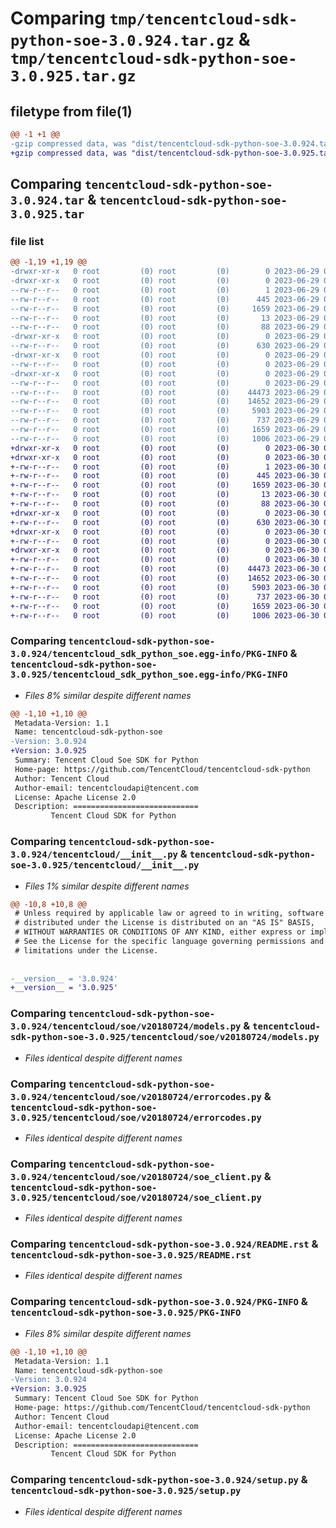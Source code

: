 # Comparing `tmp/tencentcloud-sdk-python-soe-3.0.924.tar.gz` & `tmp/tencentcloud-sdk-python-soe-3.0.925.tar.gz`

## filetype from file(1)

```diff
@@ -1 +1 @@
-gzip compressed data, was "dist/tencentcloud-sdk-python-soe-3.0.924.tar", last modified: Thu Jun 29 00:41:18 2023, max compression
+gzip compressed data, was "dist/tencentcloud-sdk-python-soe-3.0.925.tar", last modified: Fri Jun 30 02:20:54 2023, max compression
```

## Comparing `tencentcloud-sdk-python-soe-3.0.924.tar` & `tencentcloud-sdk-python-soe-3.0.925.tar`

### file list

```diff
@@ -1,19 +1,19 @@
-drwxr-xr-x   0 root         (0) root         (0)        0 2023-06-29 00:41:18.000000 tencentcloud-sdk-python-soe-3.0.924/
-drwxr-xr-x   0 root         (0) root         (0)        0 2023-06-29 00:41:18.000000 tencentcloud-sdk-python-soe-3.0.924/tencentcloud_sdk_python_soe.egg-info/
--rw-r--r--   0 root         (0) root         (0)        1 2023-06-29 00:41:18.000000 tencentcloud-sdk-python-soe-3.0.924/tencentcloud_sdk_python_soe.egg-info/dependency_links.txt
--rw-r--r--   0 root         (0) root         (0)      445 2023-06-29 00:41:18.000000 tencentcloud-sdk-python-soe-3.0.924/tencentcloud_sdk_python_soe.egg-info/SOURCES.txt
--rw-r--r--   0 root         (0) root         (0)     1659 2023-06-29 00:41:18.000000 tencentcloud-sdk-python-soe-3.0.924/tencentcloud_sdk_python_soe.egg-info/PKG-INFO
--rw-r--r--   0 root         (0) root         (0)       13 2023-06-29 00:41:18.000000 tencentcloud-sdk-python-soe-3.0.924/tencentcloud_sdk_python_soe.egg-info/top_level.txt
--rw-r--r--   0 root         (0) root         (0)       88 2023-06-29 00:41:18.000000 tencentcloud-sdk-python-soe-3.0.924/setup.cfg
-drwxr-xr-x   0 root         (0) root         (0)        0 2023-06-29 00:41:18.000000 tencentcloud-sdk-python-soe-3.0.924/tencentcloud/
--rw-r--r--   0 root         (0) root         (0)      630 2023-06-29 00:41:18.000000 tencentcloud-sdk-python-soe-3.0.924/tencentcloud/__init__.py
-drwxr-xr-x   0 root         (0) root         (0)        0 2023-06-29 00:41:18.000000 tencentcloud-sdk-python-soe-3.0.924/tencentcloud/soe/
--rw-r--r--   0 root         (0) root         (0)        0 2023-06-29 00:41:18.000000 tencentcloud-sdk-python-soe-3.0.924/tencentcloud/soe/__init__.py
-drwxr-xr-x   0 root         (0) root         (0)        0 2023-06-29 00:41:18.000000 tencentcloud-sdk-python-soe-3.0.924/tencentcloud/soe/v20180724/
--rw-r--r--   0 root         (0) root         (0)        0 2023-06-29 00:41:18.000000 tencentcloud-sdk-python-soe-3.0.924/tencentcloud/soe/v20180724/__init__.py
--rw-r--r--   0 root         (0) root         (0)    44473 2023-06-29 00:41:18.000000 tencentcloud-sdk-python-soe-3.0.924/tencentcloud/soe/v20180724/models.py
--rw-r--r--   0 root         (0) root         (0)    14652 2023-06-29 00:41:18.000000 tencentcloud-sdk-python-soe-3.0.924/tencentcloud/soe/v20180724/errorcodes.py
--rw-r--r--   0 root         (0) root         (0)     5903 2023-06-29 00:41:18.000000 tencentcloud-sdk-python-soe-3.0.924/tencentcloud/soe/v20180724/soe_client.py
--rw-r--r--   0 root         (0) root         (0)      737 2023-06-29 00:41:18.000000 tencentcloud-sdk-python-soe-3.0.924/README.rst
--rw-r--r--   0 root         (0) root         (0)     1659 2023-06-29 00:41:18.000000 tencentcloud-sdk-python-soe-3.0.924/PKG-INFO
--rw-r--r--   0 root         (0) root         (0)     1006 2023-06-29 00:41:18.000000 tencentcloud-sdk-python-soe-3.0.924/setup.py
+drwxr-xr-x   0 root         (0) root         (0)        0 2023-06-30 02:20:54.000000 tencentcloud-sdk-python-soe-3.0.925/
+drwxr-xr-x   0 root         (0) root         (0)        0 2023-06-30 02:20:54.000000 tencentcloud-sdk-python-soe-3.0.925/tencentcloud_sdk_python_soe.egg-info/
+-rw-r--r--   0 root         (0) root         (0)        1 2023-06-30 02:20:54.000000 tencentcloud-sdk-python-soe-3.0.925/tencentcloud_sdk_python_soe.egg-info/dependency_links.txt
+-rw-r--r--   0 root         (0) root         (0)      445 2023-06-30 02:20:54.000000 tencentcloud-sdk-python-soe-3.0.925/tencentcloud_sdk_python_soe.egg-info/SOURCES.txt
+-rw-r--r--   0 root         (0) root         (0)     1659 2023-06-30 02:20:54.000000 tencentcloud-sdk-python-soe-3.0.925/tencentcloud_sdk_python_soe.egg-info/PKG-INFO
+-rw-r--r--   0 root         (0) root         (0)       13 2023-06-30 02:20:54.000000 tencentcloud-sdk-python-soe-3.0.925/tencentcloud_sdk_python_soe.egg-info/top_level.txt
+-rw-r--r--   0 root         (0) root         (0)       88 2023-06-30 02:20:54.000000 tencentcloud-sdk-python-soe-3.0.925/setup.cfg
+drwxr-xr-x   0 root         (0) root         (0)        0 2023-06-30 02:20:54.000000 tencentcloud-sdk-python-soe-3.0.925/tencentcloud/
+-rw-r--r--   0 root         (0) root         (0)      630 2023-06-30 02:20:54.000000 tencentcloud-sdk-python-soe-3.0.925/tencentcloud/__init__.py
+drwxr-xr-x   0 root         (0) root         (0)        0 2023-06-30 02:20:54.000000 tencentcloud-sdk-python-soe-3.0.925/tencentcloud/soe/
+-rw-r--r--   0 root         (0) root         (0)        0 2023-06-30 02:20:54.000000 tencentcloud-sdk-python-soe-3.0.925/tencentcloud/soe/__init__.py
+drwxr-xr-x   0 root         (0) root         (0)        0 2023-06-30 02:20:54.000000 tencentcloud-sdk-python-soe-3.0.925/tencentcloud/soe/v20180724/
+-rw-r--r--   0 root         (0) root         (0)        0 2023-06-30 02:20:54.000000 tencentcloud-sdk-python-soe-3.0.925/tencentcloud/soe/v20180724/__init__.py
+-rw-r--r--   0 root         (0) root         (0)    44473 2023-06-30 02:20:54.000000 tencentcloud-sdk-python-soe-3.0.925/tencentcloud/soe/v20180724/models.py
+-rw-r--r--   0 root         (0) root         (0)    14652 2023-06-30 02:20:54.000000 tencentcloud-sdk-python-soe-3.0.925/tencentcloud/soe/v20180724/errorcodes.py
+-rw-r--r--   0 root         (0) root         (0)     5903 2023-06-30 02:20:54.000000 tencentcloud-sdk-python-soe-3.0.925/tencentcloud/soe/v20180724/soe_client.py
+-rw-r--r--   0 root         (0) root         (0)      737 2023-06-30 02:20:54.000000 tencentcloud-sdk-python-soe-3.0.925/README.rst
+-rw-r--r--   0 root         (0) root         (0)     1659 2023-06-30 02:20:54.000000 tencentcloud-sdk-python-soe-3.0.925/PKG-INFO
+-rw-r--r--   0 root         (0) root         (0)     1006 2023-06-30 02:20:54.000000 tencentcloud-sdk-python-soe-3.0.925/setup.py
```

### Comparing `tencentcloud-sdk-python-soe-3.0.924/tencentcloud_sdk_python_soe.egg-info/PKG-INFO` & `tencentcloud-sdk-python-soe-3.0.925/tencentcloud_sdk_python_soe.egg-info/PKG-INFO`

 * *Files 8% similar despite different names*

```diff
@@ -1,10 +1,10 @@
 Metadata-Version: 1.1
 Name: tencentcloud-sdk-python-soe
-Version: 3.0.924
+Version: 3.0.925
 Summary: Tencent Cloud Soe SDK for Python
 Home-page: https://github.com/TencentCloud/tencentcloud-sdk-python
 Author: Tencent Cloud
 Author-email: tencentcloudapi@tencent.com
 License: Apache License 2.0
 Description: ============================
         Tencent Cloud SDK for Python
```

### Comparing `tencentcloud-sdk-python-soe-3.0.924/tencentcloud/__init__.py` & `tencentcloud-sdk-python-soe-3.0.925/tencentcloud/__init__.py`

 * *Files 1% similar despite different names*

```diff
@@ -10,8 +10,8 @@
 # Unless required by applicable law or agreed to in writing, software
 # distributed under the License is distributed on an "AS IS" BASIS,
 # WITHOUT WARRANTIES OR CONDITIONS OF ANY KIND, either express or implied.
 # See the License for the specific language governing permissions and
 # limitations under the License.
 
 
-__version__ = '3.0.924'
+__version__ = '3.0.925'
```

### Comparing `tencentcloud-sdk-python-soe-3.0.924/tencentcloud/soe/v20180724/models.py` & `tencentcloud-sdk-python-soe-3.0.925/tencentcloud/soe/v20180724/models.py`

 * *Files identical despite different names*

### Comparing `tencentcloud-sdk-python-soe-3.0.924/tencentcloud/soe/v20180724/errorcodes.py` & `tencentcloud-sdk-python-soe-3.0.925/tencentcloud/soe/v20180724/errorcodes.py`

 * *Files identical despite different names*

### Comparing `tencentcloud-sdk-python-soe-3.0.924/tencentcloud/soe/v20180724/soe_client.py` & `tencentcloud-sdk-python-soe-3.0.925/tencentcloud/soe/v20180724/soe_client.py`

 * *Files identical despite different names*

### Comparing `tencentcloud-sdk-python-soe-3.0.924/README.rst` & `tencentcloud-sdk-python-soe-3.0.925/README.rst`

 * *Files identical despite different names*

### Comparing `tencentcloud-sdk-python-soe-3.0.924/PKG-INFO` & `tencentcloud-sdk-python-soe-3.0.925/PKG-INFO`

 * *Files 8% similar despite different names*

```diff
@@ -1,10 +1,10 @@
 Metadata-Version: 1.1
 Name: tencentcloud-sdk-python-soe
-Version: 3.0.924
+Version: 3.0.925
 Summary: Tencent Cloud Soe SDK for Python
 Home-page: https://github.com/TencentCloud/tencentcloud-sdk-python
 Author: Tencent Cloud
 Author-email: tencentcloudapi@tencent.com
 License: Apache License 2.0
 Description: ============================
         Tencent Cloud SDK for Python
```

### Comparing `tencentcloud-sdk-python-soe-3.0.924/setup.py` & `tencentcloud-sdk-python-soe-3.0.925/setup.py`

 * *Files identical despite different names*

